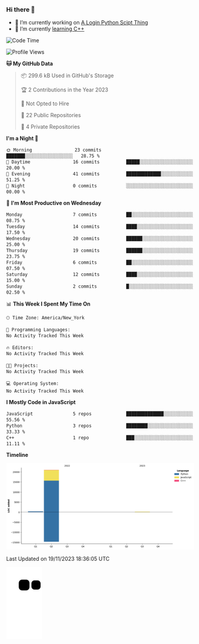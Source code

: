### Hi there 👋

<!--
**Iplay6432/Iplay6432** is a ✨ _special_ ✨ repository because its `README.md` (this file) appears on your GitHub profile.

Here are some ideas to get you started:

- 🔭 I’m currently working on ...
- 🌱 I’m currently learning ...
- 👯 I’m looking to collaborate on ...
- 🤔 I’m looking for help with ...
- 💬 Ask me about ...
- 📫 How to reach me: ...
- 😄 Pronouns: ...
- ⚡ Fun fact: ...
-->
- 🔭 I’m currently working on [A Login Python Scipt Thing](https://github.com/Iplay6432/Lugin-but-no-Pygame-)
- 🌱 I’m currently [learning C++](https://github.com/Iplay6432/LearningCpp)


<!--START_SECTION:waka-->
![Code Time](http://img.shields.io/badge/Code%20Time-10%20hrs%201%20min-blue)

![Profile Views](http://img.shields.io/badge/Profile%20Views-0-blue)

**🐱 My GitHub Data** 

> 📦 299.6 kB Used in GitHub's Storage 
 > 
> 🏆 2 Contributions in the Year 2023
 > 
> 🚫 Not Opted to Hire
 > 
> 📜 22 Public Repositories 
 > 
> 🔑 4 Private Repositories 
 > 
**I'm a Night 🦉** 

```text
🌞 Morning                23 commits          ███████░░░░░░░░░░░░░░░░░░   28.75 % 
🌆 Daytime                16 commits          █████░░░░░░░░░░░░░░░░░░░░   20.00 % 
🌃 Evening                41 commits          █████████████░░░░░░░░░░░░   51.25 % 
🌙 Night                  0 commits           ░░░░░░░░░░░░░░░░░░░░░░░░░   00.00 % 
```
📅 **I'm Most Productive on Wednesday** 

```text
Monday                   7 commits           ██░░░░░░░░░░░░░░░░░░░░░░░   08.75 % 
Tuesday                  14 commits          ████░░░░░░░░░░░░░░░░░░░░░   17.50 % 
Wednesday                20 commits          ██████░░░░░░░░░░░░░░░░░░░   25.00 % 
Thursday                 19 commits          ██████░░░░░░░░░░░░░░░░░░░   23.75 % 
Friday                   6 commits           ██░░░░░░░░░░░░░░░░░░░░░░░   07.50 % 
Saturday                 12 commits          ████░░░░░░░░░░░░░░░░░░░░░   15.00 % 
Sunday                   2 commits           █░░░░░░░░░░░░░░░░░░░░░░░░   02.50 % 
```


📊 **This Week I Spent My Time On** 

```text
🕑︎ Time Zone: America/New_York

💬 Programming Languages: 
No Activity Tracked This Week

🔥 Editors: 
No Activity Tracked This Week

🐱‍💻 Projects: 
No Activity Tracked This Week

💻 Operating System: 
No Activity Tracked This Week
```

**I Mostly Code in JavaScript** 

```text
JavaScript               5 repos             ██████████████░░░░░░░░░░░   55.56 % 
Python                   3 repos             ████████░░░░░░░░░░░░░░░░░   33.33 % 
C++                      1 repo              ███░░░░░░░░░░░░░░░░░░░░░░   11.11 % 
```



**Timeline**

![Lines of Code chart](https://raw.githubusercontent.com/Iplay6432/Iplay6432/main/assets/bar_graph.png)


 Last Updated on 19/11/2023 18:36:05 UTC
<!--END_SECTION:waka-->

![snake](https://raw.githubusercontent.com/Iplay6432/Iplay6432/output/github-contribution-grid-snake.svg)
